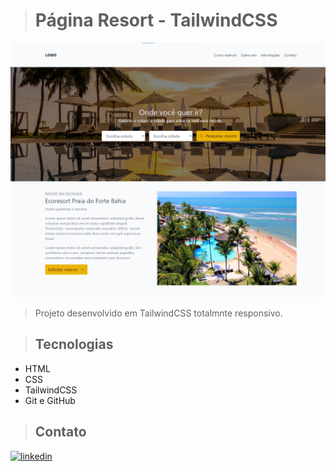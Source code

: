 ># Página Resort - TailwindCSS

![Preview](/.github/Preview.png)

>Projeto desenvolvido em TailwindCSS totalmnte responsivo.




>## Tecnologias

- HTML
- CSS
- TailwindCSS
- Git e GitHub


>## Contato

[<img alt="linkedin" src="https://img.shields.io/badge/LinkedIn-0077B5?style=for-the-badge&logo=linkedin&logoColor=white" target="_blank">](https://www.linkedin.com/in/AndersonCarvalhoL/)